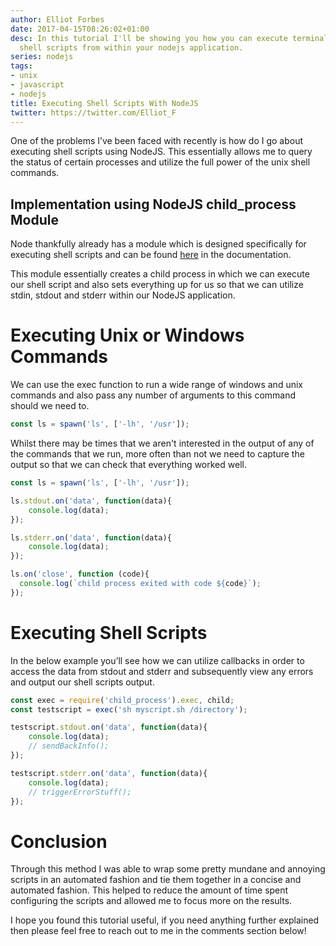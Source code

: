 ```yaml
---
author: Elliot Forbes
date: 2017-04-15T08:26:02+01:00
desc: In this tutorial I'll be showing you how you can execute terminal commands and
  shell scripts from within your nodejs application.
series: nodejs
tags:
- unix
- javascript
- nodejs
title: Executing Shell Scripts With NodeJS
twitter: https://twitter.com/Elliot_F
---
```


<p>One of the problems I’ve been faced with recently is how do I go about executing shell scripts using NodeJS. This essentially allows me to query the status of certain processes and utilize the full power of the unix shell commands. </p>

<h2>Implementation using NodeJS child_process Module</h2>

<p>Node thankfully already has a module which is designed specifically for executing shell scripts and can be found <a href="https://nodejs.org/api/child_process.html" target="_blank">here</a> in the documentation.</p>

<p>This module essentially creates a child process in which we can execute our shell script and also sets everything up for us so that we can utilize stdin, stdout and stderr within our NodeJS application. </p>

# Executing Unix or Windows Commands

We can use the exec function to run a wide range of windows and unix commands and also pass any number of arguments to this command should we need to.

```js
const ls = spawn('ls', ['-lh', '/usr']);
```

Whilst there may be times that we aren't interested in the output of any of the commands that we run, more often than not we need to capture the output so that we can check that everything worked well.

```js
const ls = spawn('ls', ['-lh', '/usr']);

ls.stdout.on('data', function(data){
    console.log(data); 
});

ls.stderr.on('data', function(data){
    console.log(data);
});

ls.on('close', function (code){
  console.log(`child process exited with code ${code}`);
});
```

# Executing Shell Scripts

In the below example you’ll see how we can utilize callbacks in order to access the data from stdout and stderr and subsequently view any errors and output our shell scripts output.

```js
const exec = require('child_process').exec, child;
const testscript = exec('sh myscript.sh /directory');

testscript.stdout.on('data', function(data){
    console.log(data); 
    // sendBackInfo();
});

testscript.stderr.on('data', function(data){
    console.log(data);
    // triggerErrorStuff(); 
});
```

# Conclusion

Through this method I was able to wrap some pretty mundane and annoying scripts in an automated fashion and tie them together in a concise and automated fashion. This helped to reduce the amount of time spent configuring the scripts and allowed me to focus more on the results.

I hope you found this tutorial useful, if you need anything further explained then please feel free to reach out to me in the comments section below!